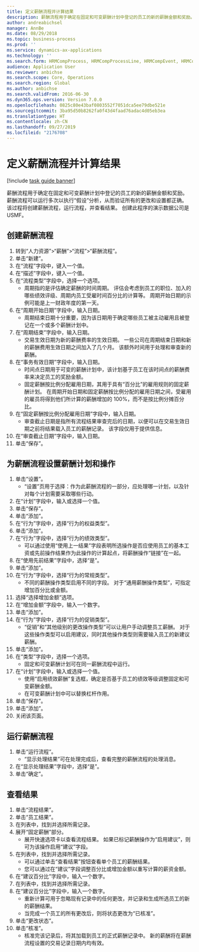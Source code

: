 ```yaml
---
title: 定义薪酬流程并计算结果
description: 薪酬流程用于确定在固定和可变薪酬计划中登记的员工的新的薪酬金额和奖励。
author: andreabichsel
manager: AnnBe
ms.date: 08/29/2018
ms.topic: business-process
ms.prod: ''
ms.service: dynamics-ax-applications
ms.technology: ''
ms.search.form: HRMCompProcess, HRMCompProcessLine, HRMCompEvent, HRMCompEventEmpl
audience: Application User
ms.reviewer: anbichse
ms.search.scope: Core, Operations
ms.search.region: Global
ms.author: anbichse
ms.search.validFrom: 2016-06-30
ms.dyn365.ops.version: Version 7.0.0
ms.openlocfilehash: 0825c80e43baf0803552f7051dca5ee79dbe521e
ms.sourcegitcommit: 3ba95d50b8262fa0f43d4faad76adac4d05eb3ea
ms.translationtype: HT
ms.contentlocale: zh-CN
ms.lasthandoff: 09/27/2019
ms.locfileid: "2176708"
---
```

# <a name="define-compensation-process-and-calculate-results"></a>定义薪酬流程并计算结果

[!include [task guide banner](../../includes/task-guide-banner.md)]

薪酬流程用于确定在固定和可变薪酬计划中登记的员工的新的薪酬金额和奖励。 薪酬流程可以运行多次以执行“假设”分析，从而验证所有的更改和设置都正确。 该过程将创建薪酬流程，运行流程，并查看结果。 创建此程序的演示数据公司是 USMF。


## <a name="create-a-compensation-process"></a>创建薪酬流程
1. 转到“人力资源”>“薪酬”>“流程”>“薪酬流程”。
2. 单击“新建”。
3. 在“流程”字段中，键入一个值。
4. 在“描述”字段中，键入一个值。
5. 在“流程类型”字段中，选择一个选项。
    * 周期指的是评估确定薪酬的时间周期。 评估会考虑到员工的职位、加入的哪些绩效评级、周期内员工受雇时间百分比的计算等。 周期开始日期的示例可能是上一财政年度的第一天。  
6. 在“周期开始日期”字段中，输入日期。
    * 周期结束日期十分重要，因为该日期用于确定哪些员工被主动雇用且被登记在一个或多个薪酬计划中。  
7. 在“周期结束”字段中，输入日期。
    * 交易生效日期为新的薪酬费率的生效日期。 一些公司在周期结束日期和新的薪酬费用生效日期之间加入了几个月。 该额外时间用于处理和审查新的薪酬。  
8. 在“事务有效日期”字段中，输入日期。
    * 时间点日期用于可变的薪酬计划中，该计划基于员工在该时间点的薪酬费率来决定员工的奖励金额。  
    * 固定薪酬按比例分配雇用日期，其用于具有“百分比”的雇用规则的固定薪酬计划。   在周期开始日期和固定薪酬按比例分配的雇用日期之间，受雇用的雇员将得到他们所计算的薪酬增加的 100%，而不是按比例分摊百分比。  
9. 在“固定薪酬按比例分配雇用日期”字段中，输入日期。
    * 审查截止日期是指所有流程结果审查完后的日期，以便可以在交易生效日期之前将结果载入员工的薪酬记录。 该字段仅用于提供信息。  
10. 在“审查截止日期”字段中，输入日期。
11. 单击“保存”。

## <a name="setup-the-compensation-plans-and-actions-for-a-compensation-process"></a>为薪酬流程设置薪酬计划和操作
1. 单击“设置”。
    * “设置”页用于选择：作为此薪酬流程的一部分，应处理哪一计划，以及针对每个计划需要采取哪些行动。  
2. 在“计划”字段中，输入或选择一个值。
3. 单击“保存”。
4. 单击“添加”。
5. 在“行为”字段中，选择“行为的权益类型”。
6. 单击“添加”。
7. 在“行为”字段中，选择“行为的绩效类型”。
    * 可以通过使用“使用上一结果”字段表明所选操作是否应使用员工的基本工资或先前操作结果作为此操作的计算起点，将薪酬操作“链接”在一起。  
8. 在“使用先前结果”字段中，选择“是”。
9. 单击“添加”。
10. 在“行为”字段中，选择“行为的常规类型”。
    * 不同的薪酬操作类型启用不同的字段。 对于“通用薪酬操作类型”，可指定增加百分比或金额。  
11. 选择“选择增加金额”选项。
12. 在“增加金额”字段中，输入一个数字。
13. 单击“添加”。
14. 在“行为”字段中，选择“行为的促销类型”。
    * “促销”和“其他级别的更改操作类型”可以让用户手动调整员工薪酬。 对于这些操作类型可以启用建议，同时其他操作类型则需要输入员工的新建议薪酬。  
15. 单击“添加”。
16. 在“类型”字段中，选择一个选项。
    * 固定和可变薪酬计划可在同一薪酬流程中运行。  
17. 在“计划”字段中，输入或选择一个值。
    * 使用“启用绩效薪酬”复选框，确定是否基于员工的绩效等级调整固定和可变薪酬金额。  
    * 在可变薪酬计划中可以替换杠杆作用。  
18. 单击“保存”。
19. 单击“添加”。
20. 关闭该页面。

## <a name="run-the-compensation-process"></a>运行薪酬流程
1. 单击“运行流程“。
    * “显示处理结果”可在处理完成后，查看完整的薪酬流程的处理消息。  
2. 在“显示处理结果”字段中，选择“是”。
3. 单击“确定”。

## <a name="view-the-results"></a>查看结果
1. 单击“流程结果”。
2. 单击“员工结果”。
3. 在列表中，找到并选择所需记录。
4. 展开“固定薪酬”部分。
    * 展开快速选项卡以查看流程结果。 如果已标记薪酬操作为“启用建议”，则可为该操作启用“建议”字段。  
5. 在列表中，找到并选择所需记录。
    * 可以通过单击“查看结果”按钮查看单个员工的薪酬结果。  
    * 您可以通过在“建议”字段调整百分比或增加金额以重写计算的薪资金额。  
6. 在“建议百分比”字段中，输入一个数字。
7. 在列表中，找到并选择所需记录。
8. 在“建议百分比”字段中，输入一个数字。
    * 重新计算可用于忽略现有记录中的任何更改，并记录和生成所选员工的新的薪酬结果。  
    * 当完成一个员工的所有更改后，则将状态更改为“已核准”。  
9. 单击“更改状态”。
10. 单击“核准”。
    * 核准完该记录后，将其加载到员工的正式薪酬记录中。 新的薪酬将在薪酬流程设置的交易记录日期内均有效。  

